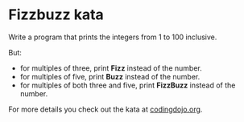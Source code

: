 # Fizzbuzz kata

Write a program that prints the integers from 1 to 100 inclusive.

But:
- for multiples of three, print **Fizz** instead of the number.
- for multiples of five, print **Buzz** instead of the number.
- for multiples of both three and five, print **FizzBuzz** instead of the number.

For more details you check out the kata at [codingdojo.org](https://codingdojo.org/kata/FizzBuzz/).
